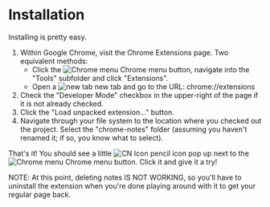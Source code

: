 # Installation

Installing is pretty easy.

1. Within Google Chrome, visit the Chrome Extensions page. Two equivalent methods:
    * Click the ![Chrome menu][] Chrome menu button, navigate into the "Tools" subfolder and click "Extensions".
    * Open a ![new tab][] new tab and go to the URL:
        chrome://extensions
2. Check the "Developer Mode" checkbox in the upper-right of the page if it is not already checked.
3. Click the "Load unpacked extension..." button.
4. Navigate through your file system to the location where you checked out the project. Select the "chrome-notes" 
   folder (assuming you haven't renamed it; if so, you know what to select).
   
That's it! You should see a little ![CN Icon][] pencil icon pop up next to the ![Chrome menu][] Chrome menu button. Click it and give it a try!

NOTE: At this point, deleting notes IS NOT WORKING, so you'll have to uninstall the extension when you're done playing around with 
it to get your regular page back.

[Chrome menu]: <http://storage.googleapis.com/support-kms-prod/SNP_2696434_en_v1>
[New tab]: <http://www.google.com/help/hc/images/chrome_95622a.gif>
[CN icon]: <https://raw.github.com/kenbellows/chrome-notes/master/icon.png>